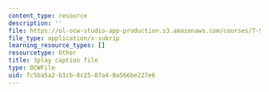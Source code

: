 ```yaml
---
content_type: resource
description: ''
file: https://ol-ocw-studio-app-production.s3.amazonaws.com/courses/7-91j-foundations-of-computational-and-systems-biology-spring-2014/fc5ba5a2b1cb8c2587a40a566be227e6_d5NMrA2HkG4.srt
file_type: application/x-subrip
learning_resource_types: []
resourcetype: Other
title: 3play caption file
type: OCWFile
uid: fc5ba5a2-b1cb-8c25-87a4-0a566be227e6
---
```

